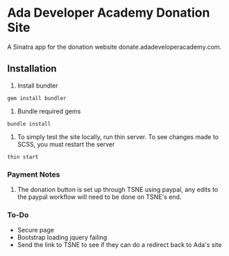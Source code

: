 # Ada Developer Academy Donation Site

A Sinatra app for the donation website donate.adadeveloperacademy.com.

## Installation
1. Install bundler
```
gem install bundler
```
1. Bundle required gems
```
bundle install
```
1. To simply test the site locally, run thin server. To see changes made to SCSS, you must restart the server
```
thin start
```
### Payment Notes
1. The donation button is set up through TSNE using paypal, any edits to the paypal workflow will need to be done on TSNE's end.

### To-Do
- Secure page
- Bootstrap loading jquery failing
- Send the link to TSNE to see if they can do a redirect back to Ada's site
